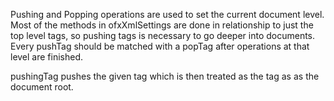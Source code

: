 Pushing and Popping operations are used to set the current document level. Most of the methods in ofxXmlSettings are done in relationship to just the top level tags, so pushing tags is necessary to go deeper into documents. Every pushTag should be matched with a popTag after operations at that level are finished.  

pushingTag pushes the given tag which is then treated as the tag as as the document root.
